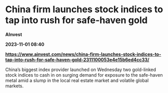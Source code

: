 # China firm launches stock indices to tap into rush for safe-haven gold
**AInvest**

**2023-11-01 08:40**

**https://www.ainvest.com/news/china-firm-launches-stock-indices-to-tap-into-rush-for-safe-haven-gold-2311100053e4e15b6ed4cc33/**

China’s biggest index provider launched on Wednesday two gold-linked stock indices to cash in on surging demand for exposure to the safe-haven metal amid a slump in the local real estate market and volatile global markets.